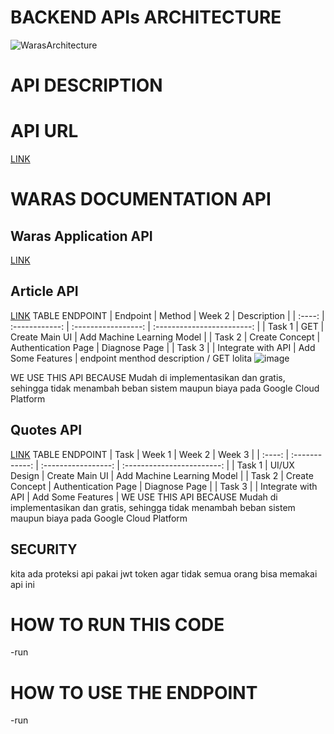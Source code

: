 # BACKEND APIs ARCHITECTURE 
![WarasArchitecture](https://github.com/yuliusius1/waras-bangkit-capstone-2022/blob/main/assets/android_architecture.jpg)
# API DESCRIPTION

# API URL
[LINK](https://data-waras-api-service-hgz3km73yq-et.a.run.app/)

# WARAS DOCUMENTATION API
## Waras Application API
[LINK](https://documenter.getpostman.com/view/21187908/Uz5CLHqp)

## Article API
[LINK](https://newsapi.org/docs/endpoints/everything)
TABLE ENDPOINT
|  Endpoint  |     Method	     |       Week 2        |           Description          |
| :----: | :------------: | :-----------------: | :------------------------: |
| Task 1 | GET   | Create Main UI      | Add Machine Learning Model |
| Task 2 | Create Concept | Authentication Page | Diagnose Page              |
| Task 3 |                | Integrate with API  | Add Some Features          |
endpoint	menthod	description
/	GET	lolita
![image](https://user-images.githubusercontent.com/101455767/173170448-95e11369-319d-4f04-b611-144571221d5f.png)


WE USE THIS API BECAUSE Mudah di implementasikan dan gratis, sehingga tidak menambah beban sistem maupun biaya pada Google Cloud Platform

## Quotes API
[LINK](https://rapidapi.com/karanp41-eRiF1pYLK1P/api/world-of-quotes/)
TABLE ENDPOINT
|  Task  |     Week 1     |       Week 2        |            Week 3          |
| :----: | :------------: | :-----------------: | :------------------------: |
| Task 1 | UI/UX Design   | Create Main UI      | Add Machine Learning Model |
| Task 2 | Create Concept | Authentication Page | Diagnose Page              |
| Task 3 |                | Integrate with API  | Add Some Features          |
WE USE THIS API BECAUSE Mudah di implementasikan dan gratis, sehingga tidak menambah beban sistem maupun biaya pada Google Cloud Platform

## SECURITY
kita ada proteksi api pakai jwt token agar tidak semua orang bisa memakai api ini
# HOW TO RUN THIS CODE
-run 
# HOW TO USE THE ENDPOINT
-run
